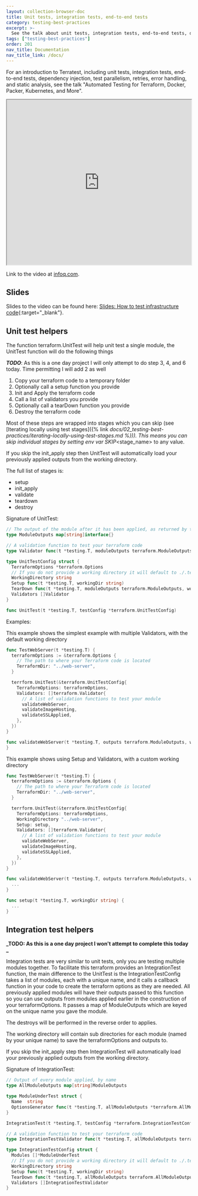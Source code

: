 ```yaml
---
layout: collection-browser-doc
title: Unit tests, integration tests, end-to-end tests
category: testing-best-practices
excerpt: >-
  See the talk about unit tests, integration tests, end-to-end tests, dependency injection, test parallelism, retries, error handling, and static analysis.
tags: ["testing-best-practices"]
order: 201
nav_title: Documentation
nav_title_link: /docs/
---
```



For an introduction to Terratest, including unit tests, integration tests, end-to-end tests, dependency injection, test
parallelism, retries, error handling, and static analysis, see the talk "Automated Testing for Terraform, Docker,
Packer, Kubernetes, and More".

<iframe width="100%" height="450" allowfullscreen src="https://www.youtube.com/embed/xhHOW0EF5u8"></iframe>

Link to the video at [infoq.com](https://www.infoq.com/presentations/automated-testing-terraform-docker-packer/).

## Slides

Slides to the video can be found here: [Slides: How to test infrastructure code](https://www.slideshare.net/brikis98/how-to-test-infrastructure-code-automated-testing-for-terraform-kubernetes-docker-packer-and-more){:target="_blank"}.

## Unit test helpers

The function terraform.UnitTest will help unit test a single module, the UnitTest function will do the following things

**_TODO_**: As this is a one day project I will only attempt to do step 3, 4, and 6 today. Time permitting I will add 2
as well 

1. Copy your terraform code to a temporary folder
2. Optionally call a setup function you provide
3. Init and Apply the terraform code
4. Call a list of validators you provide
5. Optionally call a tearDown function you provide
6. Destroy the terraform code

Most of these steps are wrapped into stages which you can skip (see [Iterating locally using test stages]({% link _docs/02_testing-best-practices/iterating-locally-using-test-stages.md %})). This means you can skip individual stages
by setting env var SKIP_\<stage_name\> to any value.

If you skip the init_apply step then UnitTest will automatically load your previously applied outputs from the working directory.

The full list of stages is:

* setup
* init_apply
* validate
* teardown
* destroy

Signature of UnitTest:

```go
// The output of the module after it has been applied, as returned by terraform.OutputAll
type ModuleOutputs map[string]interface{}

// A validation function to test your terraform code
type Validator func(t *testing.T, moduleOutputs terraform.ModuleOutputs, workingDir string)

type UnitTestConfig struct {
  TerraformOptions *terraform.Options
  // If you do not provide a working directory it will default to ./.terratest-unit-test/TEST_FUNCTION_NAME/
  WorkingDirectory string
  Setup func(t *testing.T, workingDir string)
  TearDown func(t *testing.T, moduleOutputs terraform.ModuleOutputs, workingDir string)
  Validators []Validator
}

func UnitTest(t *testing.T, testConfig *terraform.UnitTestConfig)
```

Examples:

This example shows the simplest example with multiple Validators, with the default working directory
```go
func TestWebServer(t *testing.T) {
  terraformOptions := &terraform.Options {
    // The path to where your Terraform code is located
    TerraformDir: "../web-server",
  }

  terrform.UnitTest(&terraform.UnitTestConfig{
    TerraformOptions: terraformOptions,
    Validators: []terraform.Validator{
      // A list of validation functions to test your module
      validateWebServer,
      validateImageHosting,
      validateSSLApplied,
    },
  })
}

func validateWebServer(t *testing.T, outputs terraform.ModuleOutputs, workingDir string) {
}
```

This example shows using Setup and Validators, with a custom working directory
```go
func TestWebServer(t *testing.T) {
  terraformOptions := &terraform.Options {
    // The path to where your Terraform code is located
    TerraformDir: "../web-server",
  }

  terrform.UnitTest(&terraform.UnitTestConfig{
    TerraformOptions: terraformOptions,
    WorkingDirectory "../web-server",
    Setup: setup,
    Validators: []terraform.Validator{
      // A list of validation functions to test your module
      validateWebServer,
      validateImageHosting,
      validateSSLApplied,
    },
  })
}

func validateWebServer(t *testing.T, outputs terraform.ModuleOutputs, workingDir string) {
  ...
}

func setup(t *testing.T, workingDir string) {
  ...
}
```


## Integration test helpers

**_TODO: As this is a one day project I won't attempt to complete this today _**

Integration tests are very similar to unit tests, only you are testing multiple modules together. To facilitate this
terraform provides an IntegrationTest function, the main difference to the UnitTest is the IntegrationTestConfig takes a
list of modules, each with a unique name, and it calls a callback function in your code to create the terraform options
as they are needed. All previously applied modules will have their outputs passed to this function so you can use
outputs from modules applied earlier in the construction of your terraformOptions. It passes a map of ModuleOutputs 
which are keyed on the unique name you gave the module.

The destroys will be performed in the reverse order to applies.

The working directory will contain sub directories for each module (named by your unique name) to save the
terraformOptions and outputs to.

If you skip the init_apply step then IntegrationTest will automatically load your previously applied outputs from the working directory.

Signature of IntegrationTest:

```go
// Output of every module applied, by name
type AllModuleOutputs map[string]ModuleOutputs

type ModuleUnderTest struct {
  Name  string
  OptionsGenerator func(t *testing.T, allModuleOutputs *terraform.AllModuleOutputs, workingDir string) *terraform.Options
}

IntegrationTest(t *testing.T, testConfig *terraform.IntegrationTestConfig

// A validation function to test your terraform code
type IntegrationTestValidator func(t *testing.T, allModuleOutputs terraform.AllModuleOutputs, workingDir string)

type IntegrationTestConfig struct {
  Modules []*ModuleUnderTest
  // If you do not provide a working directory it will default to ./.terratest-integration-test/TEST_FUNCTION_NAME/
  WorkingDirectory string
  Setup func(t *testing.T, workingDir string)
  TearDown func(t *testing.T, allModuleOutputs terraform.AllModuleOutputs, workingDir string)
  Validators []IntegrationTestValidator
}
```
